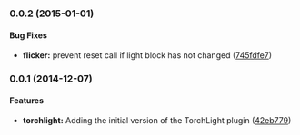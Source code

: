 <a name="0.0.2"></a>
### 0.0.2 (2015-01-01)


#### Bug Fixes

* **flicker:** prevent reset call if light block has not changed ([745fdfe7](https://www.github.com/bheiskell/TorchLight/commit/745fdfe72b2f8bd5f194753996260c71305cf56a))


<a name="0.0.1"></a>
### 0.0.1 (2014-12-07)


#### Features

* **torchlight:** Adding the initial version of the TorchLight plugin ([42eb779](https://github.com/bheiskell/TorchLight/commit/42eb779e52a588ddbad30cc3ad419f32bc4caf47))
